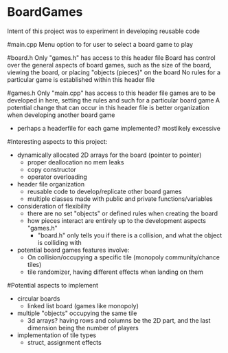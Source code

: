 # BoardGames
Intent of this project was to experiment in developing reusable code

#main.cpp
Menu option to for user to select a board game to play

#board.h
Only "games.h" has access to this header file
Board has control over the general aspects of board games, such as the size of the board, viewing the board, or placing "objects (pieces)" on the board
No rules for a particular game is established within this header file

#games.h
Only "main.cpp" has access to this header file
games are to be developed in here, setting the rules and such for a particular board game
A potential change that can occur in this header file is better organization when developing another board game
  - perhaps a headerfile for each game implemented? mostlikely excessive

#Interesting aspects to this project:
- dynamically allocated 2D arrays for the board (pointer to pointer)
  - proper deallocation no mem leaks
  - copy constructor
  - operator overloading
- header file organization
  - reusable code to develop/replicate other board games
  - multiple classes made with public and private functions/variables
- consideration of flexibility
  - there are no set "objects" or defined rules when creating the board
  - how pieces interact are entirely up to the development aspects "games.h"
    - "board.h" only tells you if there is a collision, and what the object is colliding with
- potential board games features involve:
  - On collision/occupying a specific tile (monopoly community/chance tiles)
  - tile randomizer, having different effects when landing on them
        
#Potential aspects to implement
- circular boards 
  - linked list board (games like monopoly)
- multiple "objects" occupying the same tile 
  - 3d arrays? having rows and columns be the 2D part, and the last dimension being the number of players
- implementation of tile types
  - struct, assignment effects

